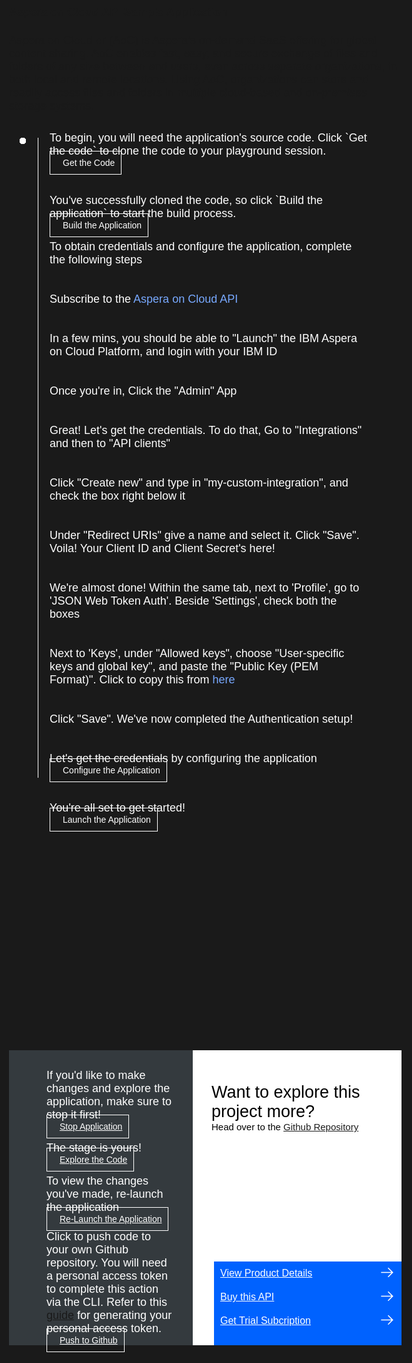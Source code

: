 <html>
<head>
<meta name="viewport" content="width=device-width, initial-scale=1">
<style>
  html,
  div,
  body {
    background-color: #1a1a1a;
    font-family: 'IBM Plex Sans', sans-serif;
    font-size: 18px;
    outline: none;
  }
  body {
    font-family: Helvetica, sans-serif;
  }
  /* The actual timeline (the vertical ruler) */
  .timeline {
    position: absolute;
    max-width: 1200px;
    margin: 0 auto;
    margin-left: 50px;
  }
  .content p {
    margin: 0px;
  }
  .content .afterbutton
  {
    padding-top: 16px;
  }
  /* The actual timeline (the vertical ruler) */
  .timeline::after {
    content: '';
    position: absolute;
    width: 1px;
    background-color: white;
    top: 15px;
    bottom: 80px;
    left: 18px;
    margin-left: -2px;
  }
  /* Container around content */
  .container {
    padding: 0px 0px;
    width: 70%;
    align-content: left;
    margin: 0px 0px 0px 0px;
    margin-left: 25px;
    margin-top: 32px;
  }
  /* The circles on the timeline */
  .container::after {
    content: '';
    position: absolute;
    width: 10px;
    height: 10px;
    right: -6px;
    background-color: white;
    border: 0px solid #FF9F55;
    top: 15px;
    border-radius: 50%;
    z-index: 1;
    margin: 0px 0px 0px 0px;
  }
  /* Place the container to the left */
  .left {
    left: 0px;
  }
  /* Place the container to the right */
  .right {
    left: 0px;
  }
  /* Add arrows to the left container (pointing right) */
  .left::before {
    content: " ";
    height: 0;
    top: 22px;
    width: 0;
    z-index: 1;
    right: 30px;
    border: medium solid white;
    border-width: 10px 0 10px 10px;
    border-color: transparent transparent transparent white;
  }
  /* Fix the circle for containers on the right side */
  .right::after {
    left: -13px;
  }
  /* The actual content */
  .content {
    padding: 5px 10px;
    color: white;
    background: transparent;
  }
  .button.is-dark.is-medium {
    font-family: 'IBM Plex Sans', sans-serif;
    background: transparent;
    border-color: white;
    color: #fff;
    border: 1px solid white;
    padding: 10px;
    padding-left: 20px;
    margin-bottom: 13px;
    border-radius: 0px;
    min-width: 180px;
    font-size: 14px;
    text-align: left;
    min-height: 48px;
    margin: 0px;
    justify-content:left;
  }
  .button.is-dark.is-medium:hover {
    font-family: 'IBM Plex Sans', sans-serif;
    background-color: #2a67f5;
    border-color: white;
    color: #fff;
  }
  .footer {
    display: flex;
    background-color: #343A3E;
    margin: 1350px 0px 0px 20px;
    padding: 0px;
    max-width: 1200px;
  }
  .github-icon {
    min-height: 100%;
    min-width: 100%;
    object-fit: cover;
    object-position: 250% 100px;
    opacity: 15%;
    bottom: 15px;
  }
  .image-content {
    padding: 5px 10px;
    background: transparent;
    color: black;
    position: absolute;
    font-size: 27px;
  }
  .image-div {
    position: relative;
    background-color: white;
    min-width: 50%;
    background-image: linear-gradient(rgba(255,255,255,0.9), rgba(255,255,255,0.9)), url("https://github.com/bodarajeshkumar/Developer-Playground/blob/master/didact/images/git.svg?raw=true");
    background-position: -50% 60px;
    background-repeat: no-repeat;
    padding-top: 20px;
    padding-left: 20px;
  }
  .image-btn {
    position: absolute;
    right: 0;
    bottom: 0%;
    background-color: #0062FF;
    width: 300px;
    padding: 0px;
    padding-bottom: 20px;
  }
  .image-link span 
  {
    float: right;
    font-size: 32px;
    padding-right: 20px;
  }
  .image-btn .image-link:hover
  {   
    text-decoration: none;
    color: white;
    background-color: #0353E9;
  }
  .image-btn  a:hover
  {
    text-decoration: none;
    color: white;
  }
  .image-link {
    color: white;
    display: block;
    padding: 5px 10px 5px 10px;
    line-height: 28px;
    font-size: 16px;
  }
  .header
  {
    margin-left: 20px;
    margin-top: 20px;
  }
  .header .right-content
  {
    float: right;
    width: 45%;
    background-color:#2a67f5;
    min-height:400px;
    padding:20px;
    font-size: 14px;
  }
  .header .right-content h4
  {
    background: none;
    color: white;
    padding-left: 25px;
    padding-right: 25px;
  }
  .header .right-content div
  {
    background: none;
    color: white;
    padding-left: 25px;
    padding-right: 25px;
    font-size: 14px;
    margin-bottom: 10px;
  }
  .header .right-content ul
  {
    margin: 0px;
    margin-left: 25px;
    margin-bottom: 10px;
    line-height: 16px;
  }
  .container a
  {
    color: #78A9FF;
    background-color: transparent;
    text-decoration: none;
  }
  .container a:visited
  {
    color: #8C43FC;
    background-color: transparent;
    text-decoration: none;
  }
  .headercontent
  {
    margin-bottom: 25px;
  }
  @media only screen and (max-width: 1200px) {
    .footer {
      margin: 1500px 0px 0px 20px;
    }
  }
  @media only screen and (max-width: 900px) {
    .footer {
      margin: 1650px 0px 0px 20px;
    }
  }
  @media only screen and (max-width: 700px) {
    .footer {
      margin: 1800px 0px 0px 20px;
      height: 650px;
    }
  }
  @media only screen and (max-width: 600px) {
    .footer {
      margin: 1950px 0px 0px 20px;
      height: 650px;
    }
  }
  @media only screen and (max-width: 500px) {
    .footer {
      margin: 2250px 0px 0px 20px;
      height: 650px;
    }
  }
  @media only screen and (max-width: 400px) {
    .footer {
      margin: 2500px 0px 0px 20px;
      height: 750px;
    }
  }
}
</style>
</head>
<body>
   <div class="header">
      <h4 class="title is-3 ">Aspera on Cloud API  Sample Application</h4>
      <div class="headercontent">Aspera on Cloud or (AoC) is Aspera’s on-demand SaaS offering for global content sharing. AoC enables fast, easy, and secure exchange of files and folders of any size between end users, even across separate organizations, in both local and remote locations. Using AoC, organizations can store and readily access files and folders in multiple cloud-based and on-premises storage systems.</div>
   </div>
   <div class="timeline">
      <div class="container right" style="margin-top:0px;padding-top:0px;">
         <div class="content">
            <p>To begin, you will need the application's source code. Click `Get the code` to clone the code to your playground session.</p>
            <a class="button is-dark is-medium" title="Get the Code" href="didact://?commandId=extension.sendToTerminal&text=AsperaonCloud%7Cget-code%7CAsperaonCloud|git%20clone%20-b%20aspera%20https://github.com/IBM/Developer-Playground.git%20${CHE_PROJECTS_ROOT}/aspera-on-cloud/">Get the Code</a> 
         </div>
      </div>
      <div class="container right">
         <div class="content">
            <p>You've successfully cloned the code, so click `Build the application` to start the build process.</p>
            <a class="button is-dark is-medium" title="Build the Application" href="didact://?commandId=extension.sendToTerminal&text=AsperaonCloud%7Cbuild-application%7CAsperaonCloud|cd%20${CHE_PROJECTS_ROOT}/aspera-on-cloud/AoCSampleApp%20%26%26%20npm%20install">Build the Application</a>
            <p class="afterbutton"> To obtain credentials and configure the application, complete the following steps</p>
         </div>
      </div>
      <div class="container right">
         <div class="content">
            <p>Subscribe to the <a title="AoC Subscribe" href="https://developer.ibm.com/apis/catalog/aspera--aspera-on-cloud-api/Introduction">Aspera on Cloud API</a> </p>
         </div>
      </div>
      <div class="container right">
         <div class="content">
            <p>In a few mins, you should be able to "Launch" the IBM Aspera on Cloud Platform, and login with your IBM ID </p>
         </div>
      </div>
      <div class="container right">
         <div class="content">
            <p>Once you're in, Click the "Admin" App </p>
         </div>
      </div>
      <div class="container right">
         <div class="content">
            <p>Great! Let's get the credentials. To do that, Go to "Integrations" and then to "API clients" </p>
         </div>
      </div>
      <div class="container right">
         <div class="content">
            <p>Click "Create new" and type in "my-custom-integration", and check the box right below it </p>
         </div>
      </div>
      <div class="container right">
         <div class="content">
            <p>Under "Redirect URIs" give a name and select it. Click "Save". Voila! Your Client ID and Client Secret's here! </p>
         </div>
      </div>
      <div class="container right">
         <div class="content">
            <p>We're almost done! Within the same tab, next to 'Profile', go to 'JSON Web Token Auth'. Beside 'Settings', check both the boxes </p>
         </div>
      </div>
      <div class="container right">
         <div class="content">
            <p>Next to 'Keys', under "Allowed keys", choose "User-specific keys and global key", and paste the "Public Key (PEM Format)". Click to copy this from <a href="didact://?commandId=vscode.didact.copyToClipboardCommand&text=-----BEGIN%20PUBLIC%20KEY-----%0AMIICIjANBgkqhkiG9w0BAQEFAAOCAg8AMIICCgKCAgEAyklcsZFn99KW77qMIs8K%0AX5EmATzIsLfwbpOG5B%2BlUMQGsp1kFwqMzSZaf0b4fuyKKBqSCpj8bqhUmUxFkjPM%0AvpIz0zduqLyBDt%2BJMZbD4E6Rxg797WnCHuVVgOK74dYf4KdfiJ0OUua6frqavFL%2B%0AmhvNp6uTCfmLBfWVqnCKjht80zib7n%2BM00Y7zht6ZDTrxcGMH2qtqoYSI77YZGxg%0Andw7SLcehicHVzST7KzepkQvAYMexM%2FeiLeaDj6ymfwflvJHH8J3i9LfBJZ0%2FmUa%0AXbgOSn7VCv5rZB6gpihsic4Gs2nn9I7cxOQS%2FXLmaVfgsGiIpUfNA7cby%2FQ7bf%2Fw%0AuBy6beoI0a5nxr4z8MdrK2e1HXhOnG8TXSFQAulGMOPP6exZaeiWk%2B%2F3xTRFjrsP%0AB8%2FA5iDtvF0BvL6OY868HwnT%2Bvitvtq4JdH1gAY8An0Unh%2BvnZqPhl9jWOjycXQJ%0AHWo8g3P1uqgJL0dkHfBDHObfYTZuiEFjbJgAO3MLesbX7mTSkva5ZA7%2Fo5awKbY7%0AVEgA0p1sSgFxEdYlZKAyra3bAL4iQ9j8B%2F3kPyQDMfYB4lZwV7Qdp%2BiAho7UjYaB%0AbQds3PxeeEmDyI0a2qa6wrxfJllDDGW9b2eGnlZvXZunt57JLHLcJ32YAEYjEm7W%0AowXAMbm9fMi6X5aEyVbqI4cCAwEAAQ%3D%3D%0A-----END%20PUBLIC%20KEY-----%0A">here</a> </p>
         </div>
      </div>
      <div class="container right">
         <div class="content">
            <p>Click "Save". We've now completed the Authentication setup! </p>
         </div>
      </div>
      <div class="container right">
         <div class="content">
            <p>Let's get the credentials by configuring the application</p>
            </p> <a class="button is-dark is-medium" title="Configure the Application" href="didact://?commandId=extension.openFile&text=AsperaonCloud%7Cconfigure-application%7C${CHE_PROJECTS_ROOT}/aspera-on-cloud/AoCSampleApp/.env">Configure the Application</a> 
         </div>
      </div>
      <div class="container right">
         <div class="content">
            <p>You're all set to get started! </p>
            <a class="button is-dark is-medium" title="Launch the Application" href="didact://?commandId=extension.sendToTerminal&text=AsperaonCloud%7Claunch-application%7CAsperaonCloud|cd%20${CHE_PROJECTS_ROOT}/aspera-on-cloud/AoCSampleApp%20%26%26%20npm%20start">Launch the Application</a> 
         </div>
      </div>
   </div>
   <div class="footer">
      <div class="content" style="padding:30px;padding-left:60px;padding-bottom: 0px;">
         <p>If you'd like to make changes and explore the application, make sure to stop it first!</p>
         <a class="button is-dark is-medium" title="Stop Application" href="didact://?commandId=vscode.didact.sendNamedTerminalCtrlC&text=AsperaonCloud">Stop Application</a>
         <p class="afterbutton">The stage is yours!</p>
         <a class="button is-dark is-medium" title="Explore the Code" href="didact://?commandId=extension.openFile&text=AsperaonCloud%7Cexplore-code%7C${CHE_PROJECTS_ROOT}/aspera-on-cloud/AoCSampleApp/services/service.js">Explore the Code</a>
         <p class="afterbutton ">To view the changes you've made, re-launch the application</p>
         <a class="button is-dark is-medium" title="Re-Launch the Application" href="didact://?commandId=extension.sendToTerminal&text=AsperaonCloud%7Crelaunch-application%7CAsperaonCloud|cd%20${CHE_PROJECTS_ROOT}/aspera-on-cloud/AoCSampleApp%20%26%26%20npm%20start">Re-Launch the Application</a> 
         <p style="margin-top:10px;">Click to push code to your own Github repository. You will need a personal access token to complete this action via the CLI. Refer to this <a href="https://docs.github.com/en/authentication/keeping-your-account-and-data-secure/creating-a-personal-access-token">guide</a> for generating your personal access token.</p>
            <a class="button is-dark is-medium" title="Delete services from IBM Cloud" href="didact://?commandId=vscode.didact.sendNamedTerminalAString&text=sandbox%20terminal$$sh%20/github.sh ">Push to Github</a>
      </div>
      <div class="image-div">
         <p class="image-content">Want to explore this project more? <span style="font-size:15px;margin-top:0px;display:block;">Head over to the <a href="https://github.com/IBM/Developer-Playground/tree/aspera">Github Repository</a></span> </p>
         <div class="image-btn">
            <a class="image-link" href="didact://?commandId=extension.openURL&text=AsperaonCloud%7Cview-product-details%7Chttps://www.ibm.com/cloud/aspera" target="_blank">
               View Product Details 
               <span>
                  <svg style="position: absolute; right: 10px;" fill="#ffffff" focusable="false" preserveAspectRatio="xMidYMid meet" xmlns="http://www.w3.org/2000/  svg" width="25" height="25" viewBox="0 0 32 32" aria-hidden="true">
                     <path d="M18 6L16.6 7.4 24.1 15 3 15 3 17 24.1 17 16.6 24.6 18 26 28 16z"></path>
                     <title>Arrow right</title>
                  </svg>
               </span>
            </a>
            <a class="image-link" href="didact://?commandId=extension.openURL&text=AsperaonCloud%7Cbuy-this-product%7Chttps://www.ibm.com/cloud/aspera/pricing" target="_blank">
               Buy this API 
               <span>
                  <svg style="position: absolute; right: 10px;" fill="#ffffff" focusable="false" preserveAspectRatio="xMidYMid meet" xmlns="http://www.w3.org/2000/  svg" width="25" height="25" viewBox="0 0 32 32" aria-hidden="true">
                     <path d="M18 6L16.6 7.4 24.1 15 3 15 3 17 24.1 17 16.6 24.6 18 26 28 16z"></path>
                     <title>Arrow right</title>
                  </svg>
               </span>
            </a>
            <a class="image-link" href="didact://?commandId=extension.openURL&text=AsperaonCloud%7Cget-trial-subscription%7Chttps://www.ibm.com/account/reg/us-en/signup?formid=urx-30538" target="_blank">
               Get Trial Subcription 
               <span>
                  <svg style="position: absolute; right: 10px;" fill="#ffffff" focusable="false" preserveAspectRatio="xMidYMid meet" xmlns="http://www.w3.org/2000/  svg" width="25" height="25" viewBox="0 0 32 32" aria-hidden="true">
                     <path d="M18 6L16.6 7.4 24.1 15 3 15 3 17 24.1 17 16.6 24.6 18 26 28 16z"></path>
                     <title>Arrow right</title>
                  </svg>
               </span>
            </a>
         </div>
      </div>
   </div>
   <br>
   <br> 
</body>
</html>
